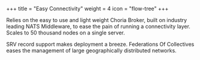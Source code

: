+++
title = "Easy Connectivity"
weight = 4
icon = "flow-tree"
+++

Relies on the easy to use and light weight Choria Broker, built on industry leading NATS Middleware, to ease the pain of running a connectivity layer.  Scales to 50 thousand nodes on a single server.

SRV record support makes deployment a breeze.  Federations Of Collectives eases the management of large geographically distributed networks.
